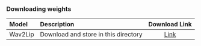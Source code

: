 ### Downloading weights

| Model        | Description           | Download Link  |
| :------------- |:-------------| :-----:|
| Wav2Lip           | Download and store in this directory   | [Link](https://drive.google.com/drive/folders/1tB_uz-TYMePRMZzrDMdShWUZZ0JK3SIZ?usp=sharing) |
